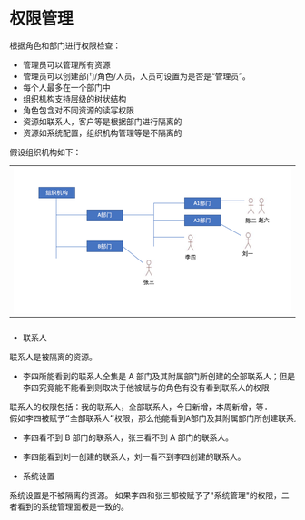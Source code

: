# 权限管理

根据角色和部门进行权限检查：

- 管理员可以管理所有资源
- 管理员可以创建部门/角色/人员，人员可设置为是否是“管理员”。
- 每个人最多在一个部门中
- 组织机构支持层级的树状结构
- 角色包含对不同资源的读写权限
- 资源如联系人，客户等是根据部门进行隔离的
- 资源如系统配置，组织机构管理等是不隔离的

假设组织机构如下：

<table class="image">
    <caption align="bottom"></caption>
    <tr>
        <td><img width="800" src="../../images/products/cosin/Picture23.png" alt="" /></td>
    </tr>
</table>

- 联系人

联系人是被隔离的资源。

- 李四所能看到的联系人全集是 A 部门及其附属部门所创建的全部联系人；但是李四究竟能不能看到则取决于他被赋与的角色有没有看到联系人的权限

<pre class="prettyprint">
联系人的权限包括：我的联系人，全部联系人，今日新增，本周新增，等.
假如李四被赋予“全部联系人”权限，那么他能看到A部门及其附属部门所创建联系人。    
</pre>

- 李四看不到 B 部门的联系人，张三看不到 A 部门的联系人。
- 李四能看到刘一创建的联系人，刘一看不到李四创建的联系人。

- 系统设置

系统设置是不被隔离的资源。
如果李四和张三都被赋予了"系统管理"的权限，二者看到的系统管理面板是一致的。
